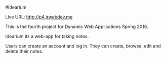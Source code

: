 #Idearium

Live URL: http://p4.jrwebdev.me

This is the fourth project for Dynamic Web Applications Spring 2016.

Idearium its a web-app for taking notes.

Users can create an account and log in. They can create, browse, edit and delete
their notes.
